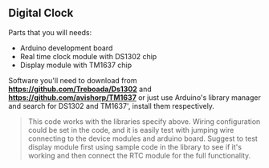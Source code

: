 Digital Clock
-------------

Parts that you will needs:
* Arduino development board
* Real time clock module with DS1302 chip
* Display module with TM1637 chip

Software you'll need to download from **https://github.com/Treboada/Ds1302** and **https://github.com/avishorp/TM1637** or just use Arduino's library manager and search for DS1302 and TM1637', install them respectively.

> This code works with the libraries specify above. Wiring configuration could be set in the code, and it is easily test with jumping wire connecting to the device modules and arduino board. Suggest to test display module first using sample code in the library to see if it's working and then connect the RTC module for the full functionality.
